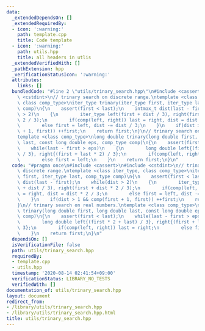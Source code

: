 ```yaml
---
data:
  _extendedDependsOn: []
  _extendedRequiredBy:
  - icon: ':warning:'
    path: template.cpp
    title: Code template
  - icon: ':warning:'
    path: utils.hpp
    title: all headers in utlis
  _extendedVerifiedWith: []
  _pathExtension: hpp
  _verificationStatusIcon: ':warning:'
  attributes:
    links: []
  bundledCode: "#line 2 \"utils/trinary_search.hpp\"\n#include <cassert>\n#include\
    \ <cstdint>\n// trinary search on discrete range.\ntemplate <class iter_type,\
    \ class comp_type>\niter_type trinary(iter_type first, iter_type last, comp_type\
    \ comp)\n{\n    assert(first < last);\n    intmax_t dist(last - first);\n    while(dist\
    \ > 2)\n    {\n        iter_type left(first + dist / 3), right(first + dist *\
    \ 2 / 3);\n        if(comp(left, right)) last = right, dist = dist * 2 / 3;\n\
    \        else first = left, dist -= dist / 3;\n    }\n    if(dist > 1 && comp(first\
    \ + 1, first)) ++first;\n    return first;\n}\n// trinary search on real numbers.\n\
    template <class comp_type>\nlong double trinary(long double first, long double\
    \ last, const long double eps, comp_type comp)\n{\n    assert(first < last);\n\
    \    while(last - first > eps)\n    {\n        long double left{(first * 2 + last)\
    \ / 3}, right{(first + last * 2) / 3};\n        if(comp(left, right)) last = right;\n\
    \        else first = left;\n    }\n    return first;\n}\n"
  code: "#pragma once\n#include <cassert>\n#include <cstdint>\n// trinary search on\
    \ discrete range.\ntemplate <class iter_type, class comp_type>\niter_type trinary(iter_type\
    \ first, iter_type last, comp_type comp)\n{\n    assert(first < last);\n    intmax_t\
    \ dist(last - first);\n    while(dist > 2)\n    {\n        iter_type left(first\
    \ + dist / 3), right(first + dist * 2 / 3);\n        if(comp(left, right)) last\
    \ = right, dist = dist * 2 / 3;\n        else first = left, dist -= dist / 3;\n\
    \    }\n    if(dist > 1 && comp(first + 1, first)) ++first;\n    return first;\n\
    }\n// trinary search on real numbers.\ntemplate <class comp_type>\nlong double\
    \ trinary(long double first, long double last, const long double eps, comp_type\
    \ comp)\n{\n    assert(first < last);\n    while(last - first > eps)\n    {\n\
    \        long double left{(first * 2 + last) / 3}, right{(first + last * 2) /\
    \ 3};\n        if(comp(left, right)) last = right;\n        else first = left;\n\
    \    }\n    return first;\n}\n"
  dependsOn: []
  isVerificationFile: false
  path: utils/trinary_search.hpp
  requiredBy:
  - template.cpp
  - utils.hpp
  timestamp: '2020-08-14 02:41:54+09:00'
  verificationStatus: LIBRARY_NO_TESTS
  verifiedWith: []
documentation_of: utils/trinary_search.hpp
layout: document
redirect_from:
- /library/utils/trinary_search.hpp
- /library/utils/trinary_search.hpp.html
title: utils/trinary_search.hpp
---
```

